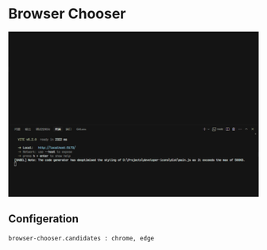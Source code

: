 # Browser Chooser

<img src="https://github.com/Mori-Yang/vscode-browser-chooser/blob/master/res/preview.gif" />

## Configeration

`browser-chooser.candidates : chrome, edge`
